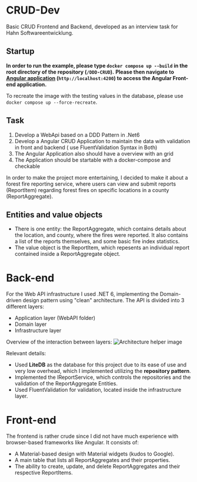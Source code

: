 # CRUD-Dev

Basic CRUD Frontend and Backend, developed as an interview task for Hahn Softwareentwicklung.

## Startup

**__In order to run the example, please type ```docker compose up --build``` in the root directory of the repository (```/DDD-CRUD```).__**
**__Please then navigate to [Angular application](http://localhost:4200/) (```http://localhost:4200```) to access the Angular Front-end application.__**

To recreate the image with the testing values in the database, please use ```docker compose up --force-recreate```.

## Task

1. Develop a WebApi based on a DDD Pattern in .Net6
2. Develop a Angular CRUD Application to maintain the data with validation in front and backend ( use FluentValidation Syntax in Both)
3. The Angular Application also should have a overview with an grid
4. The Application should be startable with a docker-compose and checkable

In order to make the project more entertaining, I decided to make it about a forest fire reporting service, where users can view and submit reports (ReportItem) regarding forest fires on specific locations in a county (ReportAggregate).

## Entities and value objects

- There is one entity: the ReportAggregate, which contains details about the location, and county, where the fires were reported. It also contains a list of the reports themselves, and some basic fire index statistics.
- The value object is the ReportItem, which repesents an individual report contained inside a ReportAggregate object.

# Back-end

For the Web API infrastructure I used .NET 6, implementing the Domain-driven design pattern using "clean" architecture.
The API is divided into 3 different layers:
- Application layer (WebAPI folder)
- Domain layer
- Infrastructure layer

Overview of the interaction between layers:
![Architecture helper image](https://learn.microsoft.com/en-us/dotnet/architecture/microservices/microservice-ddd-cqrs-patterns/media/ddd-oriented-microservice/ddd-service-layer-dependencies.png)

Relevant details:
- Used **LiteDB** as the database for this project due to its ease of use and very low overhead, which I implemented utilizing the **repository pattern**.
- Implemented the IReportService, which controls the repositories and the validation of the ReportAggregate Entities.
- Used FluentValidation for validation, located inside the infrastructure layer.

# Front-end

The frontend is rather crude since I did not have much experience with browser-based frameworks like Angular.
It consists of:
- A Material-based design with Material widgets (kudos to Google).
- A main table that lists all ReportAggregates and their properties.
- The ability to create, update, and delete ReportAggregates and their respective ReportItems.



